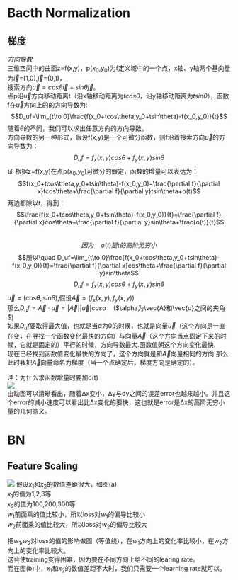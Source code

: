 # Bacth Normalization  

## 梯度
*方向导数*   
三维空间中的曲面z=f(x,y)，p($x_0$,$y_0$)为f定义域中的一个点，x轴、y轴两个基向量为$\vec{i}$=(1,0),$\vec{j}$=(0,1)，  
搜索方向$\vec{u}=cos\theta\vec{i}+sin\theta\vec{j}$。  
点p沿$\vec{u}$方向移动距离t（沿x轴移动距离为$tcos\theta$，沿y轴移动距离为$tsin\theta$），函数f在$\vec{u}$方向上的的方向导数为:  
$$D_uf=\lim_{t\to 0}\frac{f(x_0+tcos\theta,y_0+tsin\theta)-f(x_0,y_0)}{t}$$
随着$\theta$的不同，我们可以求出任意方向的方向导数。  
方向导数的另一种形式，假设f(x,y)是一个可微分函数，则f沿着搜索方向$\vec{u}$的方向导数为：  
$$D_uf=f_x(x,y)cos\theta+f_y(x,y)sin\theta$$
证  根据z=f(x,y)在点p($x_0$,$y_0$)可微分的假定，函数的增量可以表达为：  
$$f(x_0+tcos\theta,y_0+tsin\theta)-f(x_0,y_0)=\frac{\partial f}{\partial x}tcos\theta+\frac{\partial f}{\partial y}tsin\theta+o(t)$$
两边都除以t，得到：  
$$\frac{f(x_0+tcos\theta,y_0+tsin\theta)-f(x_0,y_0)}{t}=\frac{\partial f}{\partial x}cos\theta+\frac{\partial f}{\partial y}sin\theta+\frac{o(t)}{t}$$  
$$因为\quad o(t)是t的高阶无穷小$$
$$所以\quad D_uf=\lim_{t\to 0}\frac{f(x_0+tcos\theta,y_0+tsin\theta)-f(x_0,y_0)}{t}=\frac{\partial f}{\partial x}cos\theta+\frac{\partial f}{\partial y}sin\theta$$
$$D_uf=f_x(x,y)cos\theta+f_y(x,y)sin\theta$$
$\vec{u}=(cos\theta,sin\theta)$,假设$\vec{A}=(f_x(x,y),f_y(x,y))$  
那么$D_uf=\vec{A}\cdot\vec{u}=|\vec{A}||\vec{u}|cos\alpha$ &nbsp;&nbsp;&nbsp;($\alpha为\vec{A}和\vec{u}之间的夹角$)   
如果$D_uf$要取得最大值，也就是当$\alpha$为0的时候，也就是向量$\vec{u}$（这个方向是一直在变，在寻找一个函数变化最快的方向）与向量$\vec{A}$（这个方向当点固定下来的时候，它就是固定的）平行的时候，方向导数最大.函数值朝这个方向变化最快.  
现在已经找到函数值变化最快的方向了，这个方向就是和$\vec{A}$向量相同的方向.那么此时我把$\vec{A}$向量命名为梯度（当一个点确定后，梯度方向是确定的）。  
  
  注：为什么求函数增量时要加o(t)  
  ![](https://github.com/1274085042/Object_Detection_Funcs/blob/master/Batch_Normalization/%E4%B8%80%E5%85%83%E5%87%BD%E6%95%B0%E5%A2%9E%E9%87%8F.gif)  
  由动图可以清晰看出，随着Δx变小，Δy与dy之间的误差error也越来越小。并且这个error的减小速度可以看出比Δx变化的要快，这也就是error是Δx的高阶无穷小量的几何意义。
# BN
## Feature Scaling
![](https://github.com/1274085042/Object_Detection_Funcs/blob/master/Batch_Normalization/picture2.png)
假设$x_1$和$x_2$的数值差距很大，如图(a)  
$x_1$的值为1,2,3等  
$x_2$的值为100,200,300等  
$w_1$前面乘的值比较小，所以loss对$w_1$的偏导比较小  
$w_2$前面乘的值比较大，所以loss对$w_2$的偏导比较大   
  
把$w_1$,$w_2$对loss的值的影响做图（等值线），在$w_1$方向上的变化率比较小，在$w_2$方向上的变化率比较大。  
这会使training变得困难，因为要在不同方向上给不同的learing rate。  
而在图(b)中，$x_1$和$x_2$的数值差距不大时，我们只需要一个learning rate就可以。